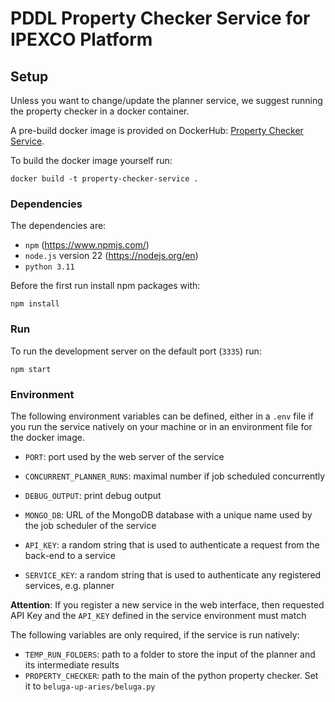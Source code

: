 # PDDL Property Checker Service for IPEXCO Platform

## Setup 

Unless you want to change/update the planner service, we suggest running 
the property checker in a docker container. 

A pre-build docker image is provided on DockerHub: [Property Checker Service](https://hub.docker.com/repository/docker/eifler/property_checker_service/general).

To build the docker image yourself run:

```
docker build -t property-checker-service .
```

### Dependencies

The dependencies are:

- `npm` (https://www.npmjs.com/)
- `node.js` version 22 (https://nodejs.org/en)
- `python 3.11`


Before the first run install npm packages with:

```
npm install
```

### Run

To run the development server on the default port (`3335`) run:

```
npm start
```

### Environment

The following environment variables can be defined, either in a `.env` file 
if you run the service natively on your machine or in an environment file 
for the docker image. 

- `PORT`: port used by the web server of the service

- `CONCURRENT_PLANNER_RUNS`: maximal number if job scheduled concurrently
- `DEBUG_OUTPUT`: print debug output

- `MONGO_DB`: URL of the MongoDB database with a unique name used by the job 
    scheduler of the service

- `API_KEY`: a random string that is used to authenticate a request from the 
    back-end to a service
- `SERVICE_KEY`: a random string that is used to authenticate any registered 
    services, e.g. planner


**Attention**: If you register a new service in the web interface, then 
requested API Key and the `API_KEY` defined in the service environment 
must match

The following variables are only required, if the service is run natively:

- `TEMP_RUN_FOLDERS`: path to a folder to store the input of the planner and 
    its intermediate results
- `PROPERTY_CHECKER`: path to the main of the python property checker.
    Set it to `beluga-up-aries/beluga.py`


